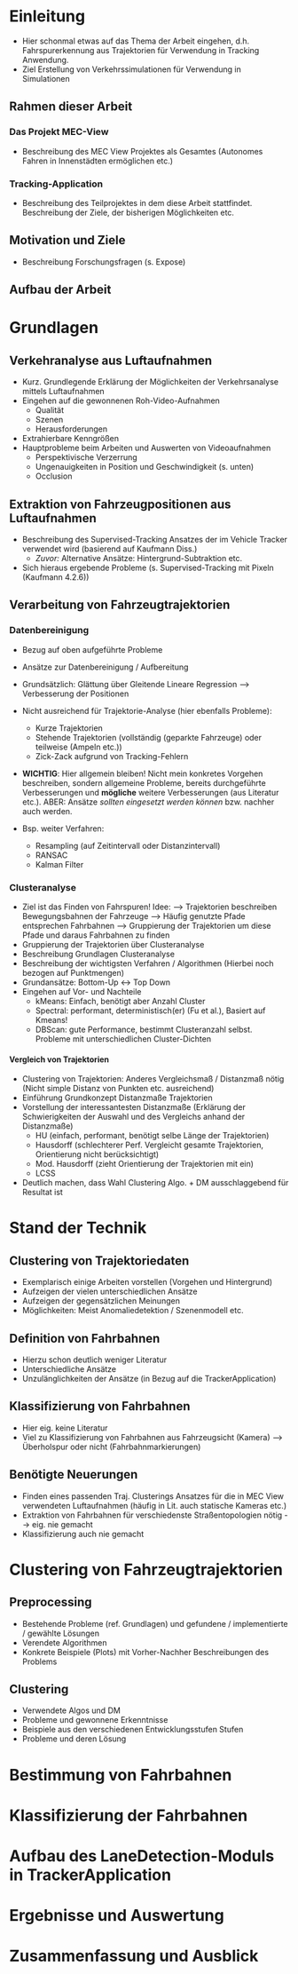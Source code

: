 # Einleitung

+ Hier schonmal etwas auf das Thema der Arbeit eingehen, d.h. Fahrspurerkennung aus
    Trajektorien für Verwendung in Tracking Anwendung.
+ Ziel Erstellung von Verkehrssimulationen für Verwendung in Simulationen

## Rahmen dieser Arbeit
### Das Projekt MEC-View

+ Beschreibung des MEC View Projektes als Gesamtes (Autonomes Fahren in Innenstädten ermöglichen etc.)

### Tracking-Application

+ Beschreibung des Teilprojektes in dem diese Arbeit stattfindet. Beschreibung der Ziele, der bisherigen Möglichkeiten etc.

## Motivation und Ziele

+ Beschreibung Forschungsfragen (s. Expose)

## Aufbau der Arbeit

# Grundlagen

## Verkehranalyse aus Luftaufnahmen

+ Kurz. Grundlegende Erklärung der Möglichkeiten der Verkehrsanalyse mittels Luftaufnahmen
+ Eingehen auf die gewonnenen Roh-Video-Aufnahmen
    + Qualität
    + Szenen
    + Herausforderungen
+ Extrahierbare Kenngrößen
+ Hauptprobleme beim Arbeiten und Auswerten von Videoaufnahmen
    + Perspektivische Verzerrung
    + Ungenauigkeiten in Position und Geschwindigkeit (s. unten)
    + Occlusion

## Extraktion von Fahrzeugpositionen aus Luftaufnahmen
+ Beschreibung des Supervised-Tracking Ansatzes der im Vehicle Tracker verwendet wird (basierend auf Kaufmann Diss.)
    + *Zuvor:* Alternative Ansätze: Hintergrund-Subtraktion etc.
+ Sich hieraus ergebende Probleme (s. Supervised-Tracking mit Pixeln (Kaufmann 4.2.6))

## Verarbeitung von Fahrzeugtrajektorien

### Datenbereinigung
+ Bezug auf oben aufgeführte Probleme
+ Ansätze zur Datenbereinigung / Aufbereitung
+ Grundsätzlich: Glättung über Gleitende Lineare Regression --> Verbesserung der Positionen
+ Nicht ausreichend für Trajektorie-Analyse (hier ebenfalls Probleme):
    + Kurze Trajektorien
    + Stehende Trajektorien (vollständig (geparkte Fahrzeuge) oder teilweise (Ampeln etc.))
    + Zick-Zack aufgrund von Tracking-Fehlern

+ **WICHTIG**: Hier allgemein bleiben! Nicht mein konkretes Vorgehen beschreiben, sondern
    allgemeine Probleme, bereits durchgeführte Verbesserungen und **mögliche** weitere Verbesserungen (aus Literatur etc.). ABER: Ansätze *sollten eingesetzt werden können*
    bzw. nachher auch werden.

+ Bsp. weiter Verfahren:
    + Resampling (auf Zeitintervall oder Distanzintervall)
    + RANSAC
    + Kalman Filter

### Clusteranalyse
+ Ziel ist das Finden von Fahrspuren! Idee:
    --> Trajektorien beschreiben Bewegungsbahnen der Fahrzeuge
    --> Häufig genutzte Pfade entsprechen Fahrbahnen
    --> Gruppierung der Trajektorien um diese Pfade und daraus Fahrbahnen zu finden
+ Gruppierung der Trajektorien über Clusteranalyse
+ Beschreibung Grundlagen Clusteranalyse
+ Beschreibung der wichtigsten Verfahren / Algorithmen (Hierbei noch bezogen auf Punktmengen)
+ Grundansätze: Bottom-Up <-> Top Down
+ Eingehen auf Vor- und Nachteile
    + kMeans: Einfach, benötigt aber Anzahl Cluster
    + Spectral: performant, deterministisch(er) (Fu et al.), Basiert auf Kmeans!
    + DBScan: gute Performance, bestimmt Clusteranzahl selbst. Probleme mit unterschiedlichen
        Cluster-Dichten

#### Vergleich von Trajektorien
+ Clustering von Trajektorien: Anderes Vergleichsmaß / Distanzmaß nötig
    (Nicht simple Distanz von Punkten etc. ausreichend)
+ Einführung Grundkonzept Distanzmaße Trajektorien
+ Vorstellung der interessantesten Distanzmaße
    (Erklärung der Schwierigkeiten der Auswahl und des Vergleichs anhand der Distanzmaße)
    + HU (einfach, performant, benötigt selbe Länge der Trajektorien)
    + Hausdorff (schlechterer Perf. Vergleicht gesamte Trajektorien, Orientierung nicht berücksichtigt)
    + Mod. Hausdorff (zieht Orientierung der Trajektorien mit ein)
    + LCSS
+ Deutlich machen, dass Wahl Clustering Algo. + DM ausschlaggebend für Resultat ist

# Stand der Technik

## Clustering von Trajektoriedaten
+ Exemplarisch einige Arbeiten vorstellen (Vorgehen und Hintergrund)
+ Aufzeigen der vielen unterschiedlichen Ansätze
+ Aufzeigen der gegensätzlichen Meinungen
+ Möglichkeiten: Meist Anomaliedetektion / Szenenmodell etc.

## Definition von Fahrbahnen
+ Hierzu schon deutlich weniger Literatur
+ Unterschiedliche Ansätze
+ Unzulänglichkeiten der Ansätze (in Bezug auf die TrackerApplication)

## Klassifizierung von Fahrbahnen
+ Hier eig. keine Literatur
+ Viel zu Klassifizierung von Fahrbahnen aus Fahrzeugsicht (Kamera) --> Überholspur oder nicht
    (Fahrbahnmarkierungen)

## Benötigte Neuerungen
+ Finden eines passenden Traj. Clusterings Ansatzes für die in MEC View verwendeten Luftaufnahmen
    (häufig in Lit. auch statische Kameras etc.)
+ Extraktion von Fahrbahnen für verschiedenste Straßentopologien nötig --> eig. nie gemacht
+ Klassifizierung auch nie gemacht

# Clustering von Fahrzeugtrajektorien

## Preprocessing
+ Bestehende Probleme (ref. Grundlagen) und gefundene / implementierte / gewählte Lösungen
+ Verendete Algorithmen
+ Konkrete Beispiele (Plots) mit Vorher-Nachher Beschreibungen des Problems

## Clustering
+ Verwendete Algos und DM
+ Probleme und gewonnene Erkenntnisse
+ Beispiele aus den verschiedenen Entwicklungsstufen Stufen
+ Probleme und deren Lösung

# Bestimmung von Fahrbahnen

# Klassifizierung der Fahrbahnen

# Aufbau des LaneDetection-Moduls in TrackerApplication

# Ergebnisse und Auswertung

# Zusammenfassung und Ausblick